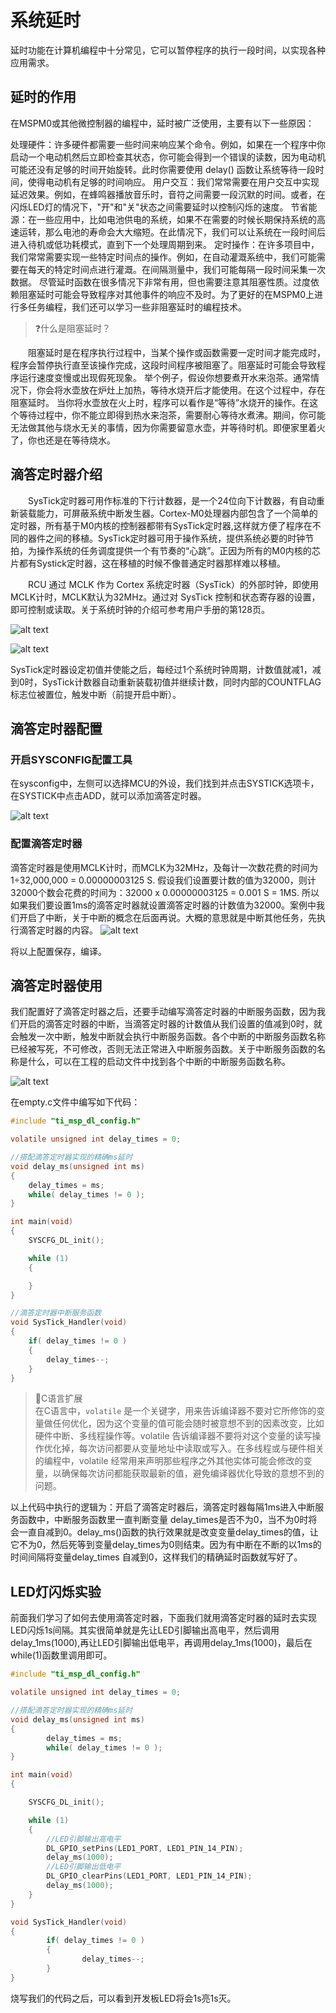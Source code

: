 # 系统延时

延时功能在计算机编程中十分常见，它可以暂停程序的执行一段时间，以实现各种应用需求。

## 延时的作用

在MSPM0或其他微控制器的编程中，延时被广泛使用，主要有以下一些原因：

处理硬件：许多硬件都需要一些时间来响应某个命令。例如，如果在一个程序中你启动一个电动机然后立即检查其状态，你可能会得到一个错误的读数，因为电动机可能还没有足够的时间开始旋转。此时你需要使用 delay() 函数让系统等待一段时间，使得电动机有足够的时间响应。
用户交互：我们常常需要在用户交互中实现延迟效果。例如，在蜂鸣器播放音乐时，音符之间需要一段沉默的时间。或者，在闪烁LED灯的情况下，"开"和"关"状态之间需要延时以控制闪烁的速度。
节省能源：在一些应用中，比如电池供电的系统，如果不在需要的时候长期保持系统的高速运转，那么电池的寿命会大大缩短。在此情况下，我们可以让系统在一段时间后进入待机或低功耗模式，直到下一个处理周期到来。
定时操作：在许多项目中，我们常常需要实现一些特定时间点的操作。例如，在自动灌溉系统中，我们可能需要在每天的特定时间点进行灌溉。在间隔测量中，我们可能每隔一段时间采集一次数据。
尽管延时函数在很多情况下非常有用，但也需要注意其阻塞性质。过度依赖阻塞延时可能会导致程序对其他事件的响应不及时。为了更好的在MSPM0上进行多任务编程，我们还可以学习一些非阻塞延时的编程技术。

> ❓什么是阻塞延时？

  阻塞延时是在程序执行过程中，当某个操作或函数需要一定时间才能完成时，程序会暂停执行直至该操作完成，这段时间程序被阻塞了。阻塞延时可能会导致程序运行速度变慢或出现假死现象。 举个例子，假设你想要煮开水来泡茶。通常情况下，你会将水壶放在炉灶上加热，等待水烧开后才能使用。在这个过程中，存在阻塞延时。 当你将水壶放在火上时，程序可以看作是“等待”水烧开的操作。在这个等待过程中，你不能立即得到热水来泡茶，需要耐心等待水煮沸。期间，你可能无法做其他与烧水无关的事情，因为你需要留意水壶，并等待时机。即便家里着火了，你也还是在等待烧水。

## 滴答定时器介绍

  SysTick定时器可用作标准的下行计数器，是一个24位向下计数器，有自动重新装载能力，可屏蔽系统中断发生器。Cortex-M0处理器内部包含了一个简单的定时器，所有基于M0内核的控制器都带有SysTick定时器,这样就方便了程序在不同的器件之间的移植。SysTick定时器可用于操作系统，提供系统必要的时钟节拍，为操作系统的任务调度提供一个有节奏的“心跳”。正因为所有的M0内核的芯片都有Systick定时器，这在移植的时候不像普通定时器那样难以移植。

  RCU 通过 MCLK 作为 Cortex 系统定时器（SysTick）的外部时钟，即使用MCLK计时，MCLK默认为32MHz。通过对 SysTick 控制和状态寄存器的设置，即可控制或读取。关于系统时钟的介绍可参考用户手册的第128页。

![alt text](image.png)

![alt text](image-1.png)

SysTick定时器设定初值并使能之后，每经过1个系统时钟周期，计数值就减1，减到0时，SysTick计数器自动重新装载初值并继续计数，同时内部的COUNTFLAG标志位被置位，触发中断（前提开启中断）。

## 滴答定时器配置

### 开启SYSCONFIG配置工具

在sysconfig中，左侧可以选择MCU的外设，我们找到并点击SYSTICK选项卡，在SYSTICK中点击ADD，就可以添加滴答定时器。

![alt text](image-2.png)

### 配置滴答定时器

滴答定时器是使用MCLK计时，而MCLK为32MHz，及每计一次数花费的时间为 1÷32,000,000 = 0.00000003125 S. 假设我们设置要计数的值为32000，则计32000个数会花费的时间为：32000 x 0.00000003125 = 0.001 S = 1MS. 所以如果我们要设置1ms的滴答定时器就设置滴答定时器的计数值为32000。案例中我们开启了中断，关于中断的概念在后面再说。大概的意思就是中断其他任务，先执行滴答定时器的内容。
![alt text](image-4.png)

将以上配置保存，编译。

## 滴答定时器使用

我们配置好了滴答定时器之后，还要手动编写滴答定时器的中断服务函数，因为我们开启的滴答定时器的中断，当滴答定时器的计数值从我们设置的值减到0时，就会触发一次中断，触发中断就会执行中断服务函数。各个中断的中断服务函数名称已经被写死，不可修改，否则无法正常进入中断服务函数。关于中断服务函数的名称是什么，可以在工程的启动文件中找到各个中断的中断服务函数名称。

![alt text](image-3.png)

在empty.c文件中编写如下代码：

```c
#include "ti_msp_dl_config.h"

volatile unsigned int delay_times = 0;

//搭配滴答定时器实现的精确ms延时
void delay_ms(unsigned int ms)
{
    delay_times = ms;
    while( delay_times != 0 );
}

int main(void)
{
    SYSCFG_DL_init();

    while (1)
    {

    }
}

//滴答定时器中断服务函数
void SysTick_Handler(void)
{
    if( delay_times != 0 )
    {
        delay_times--;
    }
}
```

> 🔅C语言扩展  
在C语言中，`volatile` 是一个关键字，用来告诉编译器不要对它所修饰的变量做任何优化，因为这个变量的值可能会随时被意想不到的因素改变，比如硬件中断、多线程操作等。volatile 告诉编译器不要将对这个变量的读写操作优化掉，每次访问都要从变量地址中读取或写入。在多线程或与硬件相关的编程中，volatile 经常用来声明那些程序之外其他实体可能会修改的变量，以确保每次访问都能获取最新的值，避免编译器优化导致的意想不到的问题。

以上代码中执行的逻辑为：开启了滴答定时器后，滴答定时器每隔1ms进入中断服务函数中，中断服务函数里一直判断变量 delay_times是否不为0，当不为0时将会一直自减到0。delay_ms()函数的执行效果就是改变变量delay_times的值，让它不为0，然后死等到变量delay_times为0则结束。因为有中断在不断的以1ms的时间间隔将变量delay_times 自减到0，这样我们的精确延时函数就写好了。

## LED灯闪烁实验

前面我们学习了如何去使用滴答定时器，下面我们就用滴答定时器的延时去实现LED闪烁1s间隔。其实很简单就是先让LED引脚输出高电平，然后调用delay_1ms(1000),再让LED引脚输出低电平，再调用delay_1ms(1000)，最后在while(1)函数里调用即可。

```c
#include "ti_msp_dl_config.h"

volatile unsigned int delay_times = 0;

//搭配滴答定时器实现的精确ms延时
void delay_ms(unsigned int ms)
{
        delay_times = ms;
        while( delay_times != 0 );
}

int main(void)
{

    SYSCFG_DL_init();

    while (1)
    {
        //LED引脚输出高电平
        DL_GPIO_setPins(LED1_PORT, LED1_PIN_14_PIN);
        delay_ms(1000);
        //LED引脚输出低电平
        DL_GPIO_clearPins(LED1_PORT, LED1_PIN_14_PIN);
        delay_ms(1000);
    }
}

void SysTick_Handler(void)
{
        if( delay_times != 0 )
        {
                delay_times--;
        }
}
```

烧写我们的代码之后，可以看到开发板LED将会1s亮1s灭。

